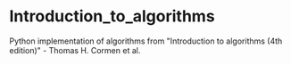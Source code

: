 # Introduction_to_algorithms
Python implementation of algorithms from "Introduction to algorithms (4th edition)" - Thomas H. Cormen et al.
